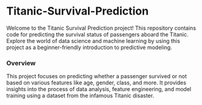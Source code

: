 # Titanic-Survival-Prediction
Welcome to the Titanic Survival Prediction project! This repository contains code for predicting the survival status of passengers aboard the Titanic. Explore the world of data science and machine learning by using this project as a beginner-friendly introduction to predictive modeling.

### Overview
This project focuses on predicting whether a passenger survived or not based on various features like age, gender, class, and more. It provides insights into the process of data analysis, feature engineering, and model training using a dataset from the infamous Titanic disaster.

